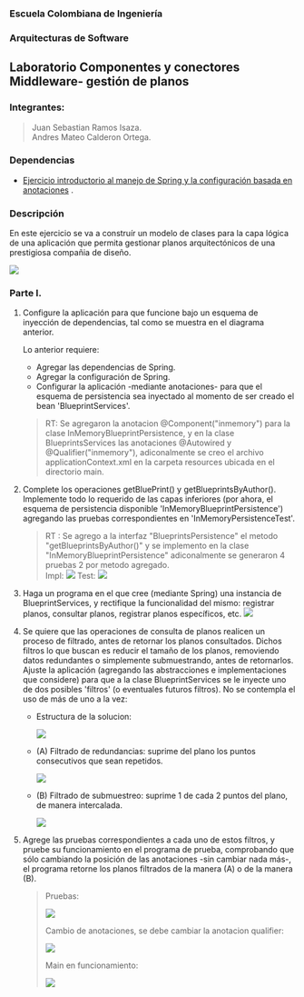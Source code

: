 ### Escuela Colombiana de Ingeniería

### Arquitecturas de Software

## Laboratorio Componentes y conectores  Middleware- gestión de planos

### Integrantes:

> Juan Sebastian Ramos Isaza.\
> Andres Mateo Calderon Ortega.

### Dependencias

* [Ejercicio introductorio al manejo de Spring y la configuración basada en anotaciones](https://github.com/ARSW-ECI-beta/DIP_DI-SPRING_JAVA-GRAMMAR_CHECKER)
  .

### Descripción

En este ejercicio se va a construír un modelo de clases para la capa lógica de una aplicación que permita gestionar
planos arquitectónicos de una prestigiosa compañia de diseño.

![](img/ClassDiagram1.png)

### Parte I.

1. Configure la aplicación para que funcione bajo un esquema de inyección de dependencias, tal como se muestra en el
   diagrama anterior.

   Lo anterior requiere:

    * Agregar las dependencias de Spring.
    * Agregar la configuración de Spring.
    * Configurar la aplicación -mediante anotaciones- para que el esquema de persistencia sea inyectado al momento de
      ser creado el bean 'BlueprintServices'.

   > RT: Se agregaron la anotacion @Component("inmemory") para la clase InMemoryBlueprintPersistence, y en la clase BlueprintsServices
   > las anotaciones @Autowired y @Qualifier("inmemory"), adiconalmente se creo el archivo applicationContext.xml en la carpeta
   > resources ubicada en el directorio main.

2. Complete los operaciones getBluePrint() y getBlueprintsByAuthor(). Implemente todo lo requerido de las capas
   inferiores
   (por ahora, el esquema de persistencia disponible 'InMemoryBlueprintPersistence') agregando las pruebas
   correspondientes en 'InMemoryPersistenceTest'.

   > RT : Se agrego a la interfaz "BlueprintsPersistence" el metodo "getBlueprintsByAuthor()" y se implemento en la clase
   > "InMemoryBlueprintPersistence" adiconalmente se generaron 4 pruebas 2 por metodo agregado.\
   > Impl:
   > ![](./img/punto2_impl.PNG)
   > Test:
   > ![](./img/punto2_test.PNG)

3. Haga un programa en el que cree (mediante Spring) una instancia de BlueprintServices, y rectifique la funcionalidad
   del mismo: registrar planos, consultar planos, registrar planos específicos, etc.
   ![](./img/punto3.PNG)
4. Se quiere que las operaciones de consulta de planos realicen un proceso de filtrado, antes de retornar los planos
   consultados. Dichos filtros lo que buscan es reducir el tamaño de los planos, removiendo datos redundantes o
   simplemente submuestrando, antes de retornarlos. Ajuste la aplicación (agregando las abstracciones e implementaciones
   que considere) para que a la clase BlueprintServices se le inyecte uno de dos posibles 'filtros' (o eventuales
   futuros filtros). No se contempla el uso de más de uno a la vez:

    * Estructura de la solucion:

      ![](./img/punto4_estructura.PNG)
    * (A) Filtrado de redundancias: suprime del plano los puntos consecutivos que sean repetidos.

      ![](./img/punto4_filtro_A.PNG)

    * (B) Filtrado de submuestreo: suprime 1 de cada 2 puntos del plano, de manera intercalada.

      ![](./img/punto4_filtro_B.PNG)

5. Agrege las pruebas correspondientes a cada uno de estos filtros, y pruebe su funcionamiento en el programa de prueba,
   comprobando que sólo cambiando la posición de las anotaciones -sin cambiar nada más-, el programa retorne los planos
   filtrados de la manera (A) o de la manera (B).
   > Pruebas:
   > 
   > ![](./img/punto5_Pruebas.PNG)
   > 
   > Cambio de anotaciones, se debe cambiar la anotacion qualifier:
   > 
   > ![](./img/punto5_qualifier.PNG)
   > 
   > Main en funcionamiento:
   > 
   > ![](./img/punto5_corriendo.PNG)
   > 
